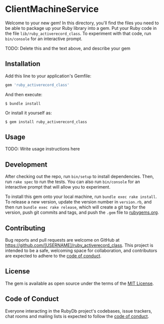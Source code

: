 # ClientMachineService

Welcome to your new gem! In this directory, you'll find the files you need to be able to package up your Ruby library into a gem. Put your Ruby code in the file `lib/ruby_activerecord_class`. To experiment with that code, run `bin/console` for an interactive prompt.

TODO: Delete this and the text above, and describe your gem

## Installation

Add this line to your application's Gemfile:

```ruby
gem 'ruby_activerecord_class'
```

And then execute:

    $ bundle install

Or install it yourself as:

    $ gem install ruby_activerecord_class

## Usage

TODO: Write usage instructions here

## Development

After checking out the repo, run `bin/setup` to install dependencies. Then, run `rake spec` to run the tests. You can also run `bin/console` for an interactive prompt that will allow you to experiment.

To install this gem onto your local machine, run `bundle exec rake install`. To release a new version, update the version number in `version.rb`, and then run `bundle exec rake release`, which will create a git tag for the version, push git commits and tags, and push the `.gem` file to [rubygems.org](https://rubygems.org).

## Contributing

Bug reports and pull requests are welcome on GitHub at https://github.com/[USERNAME]/ruby_activerecord_class. This project is intended to be a safe, welcoming space for collaboration, and contributors are expected to adhere to the [code of conduct](https://github.com/[USERNAME]/ruby_activerecord_class/blob/master/CODE_OF_CONDUCT.md).


## License

The gem is available as open source under the terms of the [MIT License](https://opensource.org/licenses/MIT).

## Code of Conduct

Everyone interacting in the RubyDb project's codebases, issue trackers, chat rooms and mailing lists is expected to follow the [code of conduct](https://github.com/[USERNAME]/ruby_activerecord_class/blob/master/CODE_OF_CONDUCT.md).
